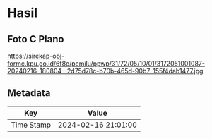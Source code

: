 # Hasil

## Foto C Plano

https://sirekap-obj-formc.kpu.go.id/6f8e/pemilu/ppwp/31/72/05/10/01/3172051001087-20240216-180804--2d75d78c-b70b-465d-90b7-155f4dab1477.jpg


## Metadata

| Key        | Value               |
| ---------- | ------------------- |
| Time Stamp | 2024-02-16 21:01:00 |



